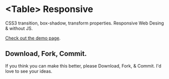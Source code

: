 <h1>&lt;Table&gt; Responsive</h1>

<p>CSS3 transition, box-shadow, transform properties. Responsive Web Desing & without JS.</p>

<a href="http://codepen.io/PableraShow/pen/qdIsm" target="_blank">Check out the demo page</a>.

<!--h2>How it works</h2>
<p>Coming soon...</p-->

<!--
<p>We have a &lt;nav&gt; tag on the left of the screen with <code>position: fixed;</code>, a width and a fixed height.</p>
<p>Then we have a list with &lt;svg&gt; images and hidden links with <code>display: none;</code>, when we do a <code>:hover</code> over &lt;nav&gt; tag we added more <code>with</code> to the &lt;nav&gt; and a <code>display: block;</code> so that the links appear.</p>

<p>Finally, we have to write on the &lt;nav&gt; tag the CSS3 <code>transition</code> property:</p>
<pre>
nav{
  transition-delay: 0s;
  transition-duration: 0.4s;
  transition-property: all;
  transition-timing-function: line;
  }
</pre>

-->

<h2>Download, Fork, Commit.</h2>

<p>If you think you can make this better, please Download, Fork, & Commit. I'd love to see your ideas.</p>
